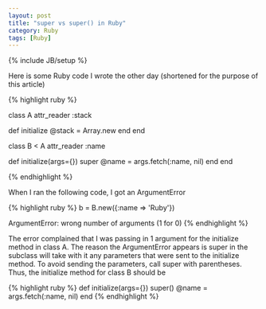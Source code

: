 ```yaml
---
layout: post
title: "super vs super() in Ruby"
category: Ruby
tags: [Ruby]
---
```

{% include JB/setup %}

Here is some Ruby code I wrote the other day (shortened for the purpose of this article)

{% highlight ruby %}

class A
  attr_reader :stack

  def initialize
    @stack = Array.new
  end
end

class B < A
  attr_reader :name

  def initialize(args={})
    super
    @name = args.fetch(:name, nil)
  end
end

{% endhighlight %}

When I ran the following code, I got an ArgumentError

{% highlight ruby %}
b = B.new({:name => 'Ruby'})

ArgumentError: wrong number of arguments (1 for 0)
{% endhighlight %}

The error complained that I was passing in 1 argument for the initialize method
in class A. The reason the ArgumentError appears is super in the subclass will take
with it any parameters that were sent to the initialize method. To avoid sending
the parameters, call super with parentheses. Thus, the initialize method for class
B should be

{% highlight ruby %}
def initialize(args={})
  super()
  @name = args.fetch(:name, nil)
end
{% endhighlight %}